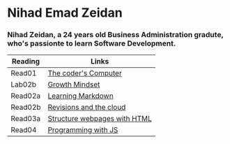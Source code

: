 # Nihad Emad Zeidan

### Nihad Zeidan, a 24 years old Business Administration gradute, who's passionte to learn Software Development.



Reading   | Links
------- | -------
Read01  | [The coder's Computer](Read01.md)
Lab02b | [Growth Mindset](Lab02b.md)
Read02a | [Learning Markdown](Read02a.md)
Read02b | [Revisions and the cloud](Read02b.md)
Read03a | [Structure webpages with HTML](Read03a.md)
Read04 | [Programming with JS](read04.md)



